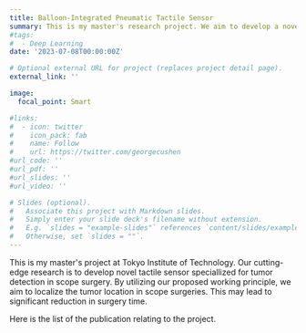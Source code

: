 ```yaml
---
title: Balloon-Integrated Pneumatic Tactile Sensor
summary: This is my master's research project. We aim to develop a novel pneumatic tactile sensor speciallized for tumor detection in scope surgeries.
#tags:
#  - Deep Learning
date: '2023-07-08T00:00:00Z'

# Optional external URL for project (replaces project detail page).
external_link: ''

image:
  focal_point: Smart

#links:
#  - icon: twitter
#    icon_pack: fab
#    name: Follow
#    url: https://twitter.com/georgecushen
#url_code: ''
#url_pdf: ''
#url_slides: ''
#url_video: ''

# Slides (optional).
#   Associate this project with Markdown slides.
#   Simply enter your slide deck's filename without extension.
#   E.g. `slides = "example-slides"` references `content/slides/example-slides.md`.
#   Otherwise, set `slides = ""`.
---
```


This is my master's project at Tokyo Institute of Technology. Our cutting-edge research is to develop novel tactile sensor speciallized for tumor detection in scope surgery. By utilizing our proposed working principle, we aim to localize the tumor location in scope surgeries. This may lead to significant reduction in surgery time.

Here is the list of the publication relating to the project.

